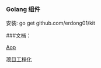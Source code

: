 ### Golang 组件

安装: go get  github.com/erdong01/kit

###文档：

[Aop](docs/aop.md)


[项目工程化]( https://github.com/golang-standards/project-layout)